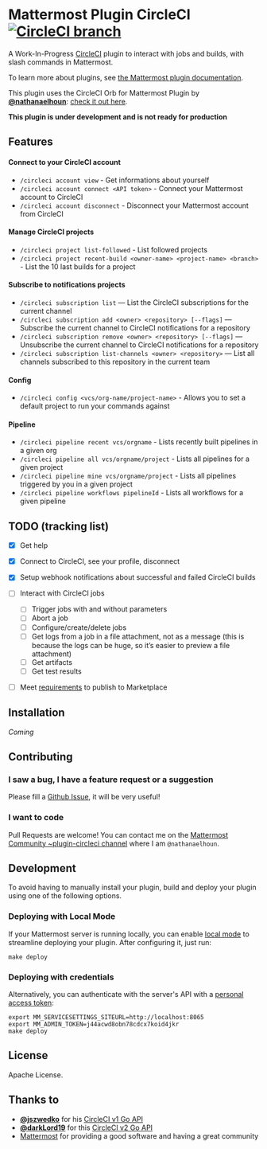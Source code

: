 # Mattermost Plugin CircleCI [![CircleCI branch](https://img.shields.io/circleci/project/github/nathanaelhoun/mattermost-plugin-circleci/master.svg)](https://circleci.com/gh/mattermost/mattermost-plugin-circleci)

A Work-In-Progress [CircleCI](https://circleci.com) plugin to interact with jobs and builds, with slash commands in Mattermost.

To learn more about plugins, see [the Mattermost plugin documentation](https://developers.mattermost.com/extend/plugins/).

This plugin uses the CircleCI Orb for Mattermost Plugin by **[@nathanaelhoun](https://github.com/nathanaelhoun)**: [check it out here](https://github.com/nathanaelhoun/circleci-orb-mattermost-plugin-notify).

**This plugin is under development and is not ready for production**

## Features

#### Connect to your CircleCI account

-   `/circleci account view` - Get informations about yourself
-   `/circleci account connect <API token>` - Connect your Mattermost account to CircleCI
-   `/circleci account disconnect` - Disconnect your Mattermost account from CircleCI

#### Manage CircleCI projects

-   `/circleci project list-followed` - List followed projects
-   `/circleci project recent-build <owner-name> <project-name> <branch>` - List the 10 last builds for a project

#### Subscribe to notifications projects

-   `/circleci subscription list` — List the CircleCI subscriptions for the current channel
-   `/circleci subscription add <owner> <repository> [--flags]` — Subscribe the current channel to CircleCI notifications for a repository
-   `/circleci subscription remove <owner> <repository> [--flags]` — Unsubscribe the current channel to CircleCI notifications for a repository
-   `/circleci subscription list-channels <owner> <repository>` — List all channels subscribed to this repository in the current team

#### Config

-   `/circleci config <vcs/org-name/project-name>` - Allows you to set a default project to run your commands against

#### Pipeline
- `/circleci pipeline recent vcs/orgname` - Lists recently built pipelines in a given org
- `/circleci pipeline all vcs/orgname/project` - Lists all pipelines for a given project
- `/circleci pipeline mine vcs/orgname/project` - Lists all pipelines triggered by you in a given project
- `/circleci pipeline workflows pipelineId` - Lists all workflows for a given pipeline

## TODO (tracking list)

-   [x] Get help

-   [x] Connect to CircleCI, see your profile, disconnect

-   [x] Setup webhook notifications about successful and failed CircleCI builds

-   [ ] Interact with CircleCI jobs

    -   [ ] Trigger jobs with and without parameters
    -   [ ] Abort a job
    -   [ ] Configure/create/delete jobs
    -   [ ] Get logs from a job in a file attachment, not as a message (this is because the logs can be huge, so it’s easier to preview a file attachment)
    -   [ ] Get artifacts
    -   [ ] Get test results

-   [ ] Meet [requirements](https://developers.mattermost.com/extend/plugins/community-plugin-marketplace/#requirements-for-adding-a-community-plugin-to-the-marketplace) to publish to Marketplace

## Installation

_Coming_

## Contributing

### I saw a bug, I have a feature request or a suggestion

Please fill a [Github Issue](https://github.com/nathanaelhoun/mattermost-plugin-circleci/issues/new/choose), it will be very useful!

### I want to code

Pull Requests are welcome! You can contact me on the [Mattermost Community ~plugin-circleci channel](https://community.mattermost.com/core/channels/plugin-circleci) where I am `@nathanaelhoun`.

## Development

To avoid having to manually install your plugin, build and deploy your plugin using one of the following options.

### Deploying with Local Mode

If your Mattermost server is running locally, you can enable [local mode](https://docs.mattermost.com/administration/mmctl-cli-tool.html#local-mode) to streamline deploying your plugin. After configuring it, just run:

```
make deploy
```

### Deploying with credentials

Alternatively, you can authenticate with the server's API with a [personal access token](https://docs.mattermost.com/developer/personal-access-tokens.html):

```
export MM_SERVICESETTINGS_SITEURL=http://localhost:8065
export MM_ADMIN_TOKEN=j44acwd8obn78cdcx7koid4jkr
make deploy
```

## License

Apache License.

## Thanks to

-   **[@jszwedko](https://github.com/jszwedko)** for his [CircleCI v1 Go API](https://github.com/jszwedko/go-circleci)
-   **[@darkLord19](https://github.com/darkLord19)** for this [CircleCI v2 Go API](https://github.com/darkLord19/circleci-v2)
-   [Mattermost](https://mattermost.org) for providing a good software and having a great community
